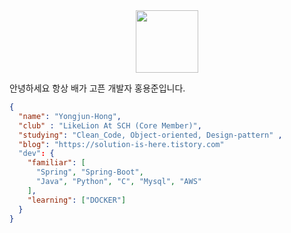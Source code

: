 <div align="center"><img width=100 height=100 src="https://github.githubassets.com/images/mona-loading-default.gif" /></div>

안녕하세요 항상 배가 고픈 개발자 홍용준입니다. 

```json
{
  "name": "Yongjun-Hong",
  "club" : "LikeLion At SCH (Core Member)",
  "studying": "Clean_Code, Object-oriented, Design-pattern" ,
  "blog": "https://solution-is-here.tistory.com"
  "dev": {
    "familiar": [
      "Spring", "Spring-Boot",
      "Java", "Python", "C", "Mysql", "AWS"
    ],
    "learning": ["DOCKER"]
  }
}
```
